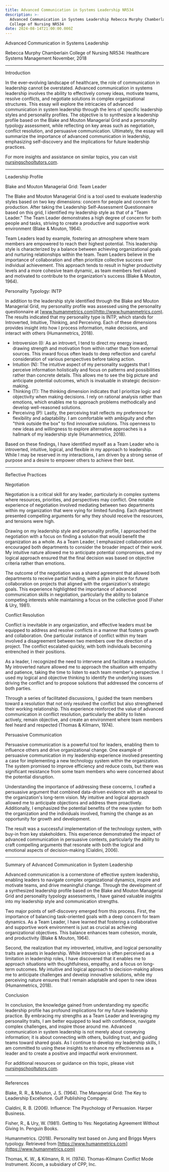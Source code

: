 ```yaml
---
title: Advanced Communication in Systems Leadership NR534
description: >-
  Advanced Communication in Systems Leadership Rebecca Murphy Chamberlain
  College of Nursing NR534
date: 2024-08-14T21:00:00.000Z
---
```


Advanced Communication in Systems Leadership

Rebecca Murphy
Chamberlain College of Nursing
NR534: Healthcare Systems Management
November, 2018

***

Introduction

In the ever-evolving landscape of healthcare, the role of communication in leadership cannot be overstated. Advanced communication in systems leadership involves the ability to effectively convey ideas, motivate teams, resolve conflicts, and negotiate solutions in complex organizational structures. This essay will explore the intricacies of advanced communication in system leadership through the lens of specific leadership styles and personality profiles. The objective is to synthesize a leadership profile based on the Blake and Mouton Managerial Grid and a personality typology assessment, while reflecting on key areas such as negotiation, conflict resolution, and persuasive communication. Ultimately, the essay will summarize the importance of advanced communication in leadership, emphasizing self-discovery and the implications for future leadership practices.

For more insights and assistance on similar topics, you can visit [nursingschooltutors.com](https://nursingschooltutors.com).

***

Leadership Profile

Blake and Mouton Managerial Grid: Team Leader

The Blake and Mouton Managerial Grid is a tool used to evaluate leadership styles based on two key dimensions: concern for people and concern for production. After taking the Leadership Self-Assessment Questionnaire based on this grid, I identified my leadership style as that of a "Team Leader." The Team Leader demonstrates a high degree of concern for both people and tasks, striving to create a productive and supportive work environment (Blake & Mouton, 1964).

Team Leaders lead by example, fostering an atmosphere where team members are empowered to reach their highest potential. This leadership style is characterized by a balance between achieving organizational goals and nurturing relationships within the team. Team Leaders believe in the importance of collaboration and often prioritize collective success over individual achievement. This approach tends to result in higher productivity levels and a more cohesive team dynamic, as team members feel valued and motivated to contribute to the organization's success (Blake & Mouton, 1964).

Personality Typology: INTP

In addition to the leadership style identified through the Blake and Mouton Managerial Grid, my personality profile was assessed using the personality questionnaire at [www.humanmetrics.com](http://www.humanmetrics.com). The results indicated that my personality type is INTP, which stands for Introverted, Intuitive, Thinking, and Perceiving. Each of these dimensions provides insight into how I process information, make decisions, and interact with others (Humanmetrics, 2018).

* Introversion (I): As an introvert, I tend to direct my energy inward, drawing strength and motivation from within rather than from external sources. This inward focus often leads to deep reflection and careful consideration of various perspectives before taking action.
* Intuition (N): The intuitive aspect of my personality suggests that I perceive information holistically and focus on patterns and possibilities rather than concrete details. This allows me to see the big picture and anticipate potential outcomes, which is invaluable in strategic decision-making.
* Thinking (T): The thinking dimension indicates that I prioritize logic and objectivity when making decisions. I rely on rational analysis rather than emotions, which enables me to approach problems methodically and develop well-reasoned solutions.
* Perceiving (P): Lastly, the perceiving trait reflects my preference for flexibility and adaptability. I am comfortable with ambiguity and often "think outside the box" to find innovative solutions. This openness to new ideas and willingness to explore alternative approaches is a hallmark of my leadership style (Humanmetrics, 2018).

Based on these findings, I have identified myself as a Team Leader who is introverted, intuitive, logical, and flexible in my approach to leadership. While I may be reserved in my interactions, I am driven by a strong sense of purpose and a desire to empower others to achieve their best.

***

Reflective Practices

Negotiation

Negotiation is a critical skill for any leader, particularly in complex systems where resources, priorities, and perspectives may conflict. One notable experience of negotiation involved mediating between two departments within my organization that were vying for limited funding. Each department presented compelling arguments for why they should receive the resources, and tensions were high.

Drawing on my leadership style and personality profile, I approached the negotiation with a focus on finding a solution that would benefit the organization as a whole. As a Team Leader, I emphasized collaboration and encouraged both departments to consider the broader impact of their work. My intuitive nature allowed me to anticipate potential compromises, and my logical approach ensured that the final decision was based on objective criteria rather than emotions.

The outcome of the negotiation was a shared agreement that allowed both departments to receive partial funding, with a plan in place for future collaboration on projects that aligned with the organization's strategic goals. This experience highlighted the importance of advanced communication skills in negotiation, particularly the ability to balance competing interests while maintaining a focus on the collective good (Fisher & Ury, 1981).

Conflict Resolution

Conflict is inevitable in any organization, and effective leaders must be equipped to address and resolve conflicts in a manner that fosters growth and collaboration. One particular instance of conflict within my team involved a disagreement between two members over the direction of a project. The conflict escalated quickly, with both individuals becoming entrenched in their positions.

As a leader, I recognized the need to intervene and facilitate a resolution. My introverted nature allowed me to approach the situation with empathy and patience, taking the time to listen to each team member's perspective. I used my logical and objective thinking to identify the underlying issues driving the conflict and to propose solutions that addressed the concerns of both parties.

Through a series of facilitated discussions, I guided the team members toward a resolution that not only resolved the conflict but also strengthened their working relationship. This experience reinforced the value of advanced communication in conflict resolution, particularly the ability to listen actively, remain objective, and create an environment where team members feel heard and respected (Thomas & Kilmann, 1974).

Persuasive Communication

Persuasive communication is a powerful tool for leaders, enabling them to influence others and drive organizational change. One example of persuasive communication in my leadership experience involved presenting a case for implementing a new technology system within the organization. The system promised to improve efficiency and reduce costs, but there was significant resistance from some team members who were concerned about the potential disruption.

Understanding the importance of addressing these concerns, I crafted a persuasive argument that combined data-driven evidence with an appeal to the organization's long-term vision. My intuitive and logical approach allowed me to anticipate objections and address them proactively. Additionally, I emphasized the potential benefits of the new system for both the organization and the individuals involved, framing the change as an opportunity for growth and development.

The result was a successful implementation of the technology system, with buy-in from key stakeholders. This experience demonstrated the impact of advanced communication in persuasive contexts, particularly the ability to craft compelling arguments that resonate with both the logical and emotional aspects of decision-making (Cialdini, 2006).

***

Summary of Advanced Communication in System Leadership

Advanced communication is a cornerstone of effective system leadership, enabling leaders to navigate complex organizational dynamics, inspire and motivate teams, and drive meaningful change. Through the development of a synthesized leadership profile based on the Blake and Mouton Managerial Grid and personality typology assessments, I have gained valuable insights into my leadership style and communication strengths.

Two major points of self-discovery emerged from this process. First, the importance of balancing task-oriented goals with a deep concern for team dynamics. As a Team Leader, I have learned that fostering a collaborative and supportive work environment is just as crucial as achieving organizational objectives. This balance enhances team cohesion, morale, and productivity (Blake & Mouton, 1964).

Second, the realization that my introverted, intuitive, and logical personality traits are assets in leadership. While introversion is often perceived as a limitation in leadership roles, I have discovered that it enables me to approach situations with thoughtfulness, empathy, and a focus on long-term outcomes. My intuitive and logical approach to decision-making allows me to anticipate challenges and develop innovative solutions, while my perceiving nature ensures that I remain adaptable and open to new ideas (Humanmetrics, 2018).

Conclusion

In conclusion, the knowledge gained from understanding my specific leadership profile has profound implications for my future leadership practice. By embracing my strengths as a Team Leader and leveraging my personality traits, I am better equipped to lead with confidence, navigate complex challenges, and inspire those around me. Advanced communication in system leadership is not merely about conveying information; it is about connecting with others, building trust, and guiding teams toward shared goals. As I continue to develop my leadership skills, I am committed to using these insights to enhance my effectiveness as a leader and to create a positive and impactful work environment.

For additional resources or guidance on this topic, please visit [nursingschooltutors.com](https://nursingschooltutors.com).

***

References

Blake, R. R., & Mouton, J. S. (1964). The Managerial Grid: The Key to Leadership Excellence. Gulf Publishing Company.

Cialdini, R. B. (2006). Influence: The Psychology of Persuasion. Harper Business.

Fisher, R., & Ury, W. (1981). Getting to Yes: Negotiating Agreement Without Giving In. Penguin Books.

Humanmetrics. (2018). Personality test based on Jung and Briggs Myers typology. Retrieved from [https://www.humanmetrics.com](https://www.humanmetrics.com)

Thomas, K. W., & Kilmann, R. H. (1974). Thomas-Kilmann Conflict Mode Instrument. Xicom, a subsidiary of CPP, Inc.
